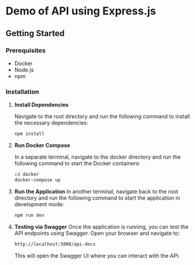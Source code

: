 # Demo of API using Express.js

## Getting Started

### Prerequisites

- Docker
- Node.js
- npm

### Installation

1. **Install Dependencies**

   Navigate to the root directory and run the following command to install the necessary dependencies:

   ```sh
   npm install
   ```

2. **Run Docker Compose**

    In a separate terminal, navigate to the docker directory and run the following command to start the Docker containers:
    ```sh
    cd docker
    docker-compose up   
    ```

3. **Run the Application**
    In another terminal, navigate back to the root directory and run the following command to start the application in development mode:

    ```sh
    npm run dev
    ```

4. **Testing via Swagger**
    Once the application is running, you can test the API endpoints using Swagger. Open your browser and navigate to:

    ```sh
    http://localhost:5000/api-docs
    ```

    This will open the Swagger UI where you can interact with the API.